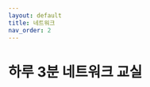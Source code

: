 ```yaml
---
layout: default
title: 네트워크
nav_order: 2
---
```


<!-- # permalink: /docs/javascript -->

# 하루 3분 네트워크 교실